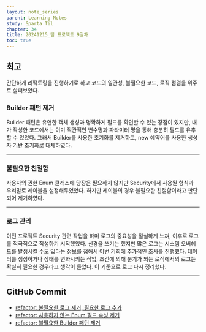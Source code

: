 ```yaml
---
layout: note_series
parent: Learning Notes
study: Sparta Til
chapter: 34
title: 20241215_팀 프로젝트 9일차
toc: true
---
```


## 회고
간단하게 리팩토링을 진행하기로 하고 코드의 일관성, 불필요한 코드, 로직 점검을 위주로 살펴보았다.

### Builder 패턴 제거
Builder 패턴은 유연한 객체 생성과 명확하게 필드를 확인할 수 있는 장점이 있지만,
내가 작성한 코드에서는 이미 직관적인 변수명과 파라미터 명을 통해 충분히 필드를 유추할 수 있었다.
그래서 Builder를 사용한 초기화를 제거하고, new 예약어를 사용한 생성자 기반 초기화로 대체하였다.

---

### 불필요한 친절함
사용자의 권한 Enum 클래스에 당장은 필요하지 않지만 Security에서 사용될 형식과 우리말로 레이블을 설정해두었었다.
하지만 레이블의 경우 불필요한 친절함이라고 판단되어 제거하였다.

---

### 로그 관리
이전 프로젝트 Security 관련 작업을 하며 로그의 중요성을 절실하게 느껴,
이후로 로그를 적극적으로 작성하기 시작했었다.
신경을 쓰기는 했지만 많은 로그는 시스템 오버헤드를 발생시킬 수도 있다는 정보를 접해서 이번 기회에 추가적인 조사를 진행했다.
데이터를 생성하거나 상태를 변화시키는 작업, 조건에 의해 분기가 되는 로직에서의 로그는 확실히 필요한 경우라고 생각이 들었다.
이 기준으로 로그 다시 정리했다.

---

## GitHub Commit
- [refactor: 불필요한 로그 제거, 필요한 로그 추가](https://github.com/jv-cc/FlowMesh/commit/1d6f9adf22168c11b100494326a652f5e676fd48)
- [refactor: 사용하지 않는 Enum 필드 속성 제거](https://github.com/jv-cc/FlowMesh/commit/cddd51d7eb0bf9b3e2670421596709e3bfa2f27f)
- [refactor: 불필요한 Builder 패턴 제거](https://github.com/jv-cc/FlowMesh/commit/4833f7cc8078a9bdf3dc26420f5cbd72327aad1c)